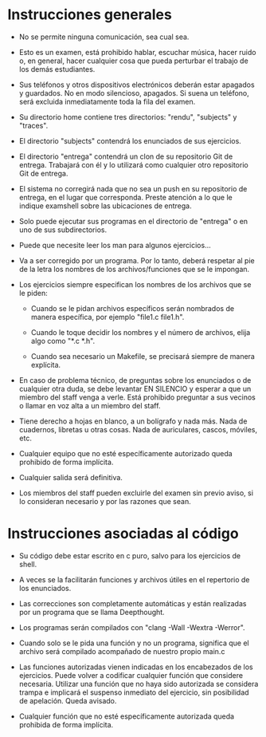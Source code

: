 # Instrucciones generales

* No se permite ninguna comunicación, sea cual sea.

* Esto es un examen, está prohibido hablar, escuchar música, hacer ruido o, en general, hacer cualquier cosa que pueda perturbar el trabajo de los demás estudiantes.

* Sus teléfonos y otros dispositivos electrónicos deberán estar apagados y guardados. No en modo silencioso, apagados. Si suena un teléfono, será excluida inmediatamente toda la fila del examen.

* Su directorio home contiene tres directorios: "rendu", "subjects" y "traces".

* El directorio "subjects" contendrá los enunciados de sus ejercicios.

* El directorio "entrega" contendrá un clon de su repositorio Git de entrega. Trabajará con él y lo utilizará como cualquier otro repositorio Git de entrega.

* El sistema no corregirá nada que no sea un push en su repositorio de entrega, en el lugar que corresponda. Preste atención a lo que le indique examshell sobre las ubicaciones de entrega.

* Solo puede ejecutar sus programas en el directorio de "entrega" o en uno de sus subdirectorios.

* Puede que necesite leer los man para algunos ejercicios...

* Va a ser corregido por un programa. Por lo tanto, deberá respetar al pie de la letra los nombres de los archivos/funciones que se le impongan.

* Los ejercicios siempre especifican los nombres de los archivos que se le piden:

  * Cuando se le pidan archivos específicos serán nombrados de manera específica, por ejemplo "file1.c file1.h".

  * Cuando le toque decidir los nombres y el número de archivos, elija algo como "*.c *.h".

  * Cuando sea necesario un Makefile, se precisará siempre de manera explícita.

* En caso de problema técnico, de preguntas sobre los enunciados o de cualquier otra duda, se debe levantar EN SILENCIO y esperar a que un miembro del staff venga a verle. Está prohibido preguntar a sus vecinos o llamar en voz alta a un miembro del staff.

* Tiene derecho a hojas en blanco, a un bolígrafo y nada más. Nada de cuadernos, libretas u otras cosas. Nada de auriculares, cascos, móviles, etc.

* Cualquier equipo que no esté específicamente autorizado queda prohibido de forma implícita.

* Cualquier salida será definitiva.

* Los miembros del staff pueden excluirle del examen sin previo aviso, si lo consideran necesario y por las razones que sean.


# Instrucciones asociadas al código

* Su código debe estar escrito en c puro, salvo para los ejercicios de shell.

* A veces se la facilitarán funciones y archivos útiles en el repertorio de los enunciados.

* Las correcciones son completamente automáticas y están realizadas por un programa que se llama Deepthought.

* Los programas serán compilados con "clang -Wall -Wextra -Werror".

* Cuando solo se le pida una función y no un programa, significa que el archivo será compilado acompañado de nuestro propio main.c

* Las funciones autorizadas vienen indicadas en los encabezados de los ejercicios. Puede volver a codificar cualquier función que considere necesaria. Utilizar una función que no haya sido autorizada se considera trampa e implicará el suspenso inmediato del ejercicio, sin posibilidad de apelación. Queda avisado.

* Cualquier función que no esté específicamente autorizada queda prohibida de forma implícita.
